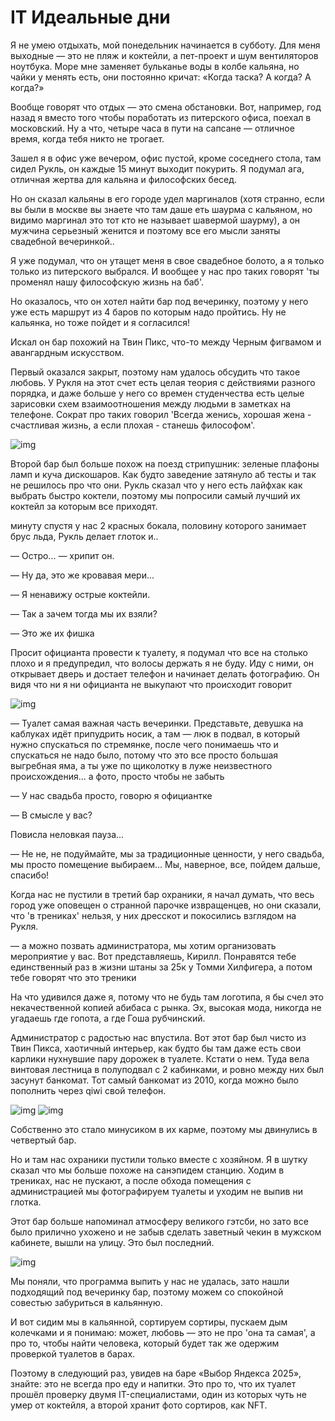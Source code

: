 # IT Идеальные дни

Я не умею отдыхать, мой понедельник начинается в субботу. Для меня выходные — это не пляж и коктейли, а пет-проект и шум вентиляторов ноутбука. Море мне заменяет бульканье воды в колбе кальяна, но чайки у менять есть, они постоянно кричат: «Когда таска? А когда? А когда?»

Вообще говорят что отдых — это смена обстановки. Вот, например, год назад я вместо того чтобы поработать из питерского офиса, поехал в московский. Ну а что, четыре часа в пути на сапсане — отличное время, когда тебя никто не трогает.

Зашел я в офис уже вечером, офис пустой, кроме соседнего стола, там сидел Рукль, он каждые 15 минут выходит покурить. Я подумал ага, отличная жертва для кальяна и философских бесед.

Но он сказал кальяны в его городе удел маргиналов (хотя странно, если вы были в москве вы знаете что там даше еть шаурма с кальяном, но видимо маргинал это тот кто не называет шавермой шаурму), а он мужчина серьезный женится и поэтому все его мысли заняты свадебной вечеринкой..

Я уже подумал, что он утащет меня в свое свадебное болото, а я только только из питерского выбрался. И вообщее у нас про таких говорят 'ты променял нашу философскую жизнь на баб'.

Но оказалось, что он хотел найти бар под вечеринку, поэтому у него уже есть маршрут из 4 баров по которым надо пройтись. Ну не кальянка, но тоже пойдет и я согласился!

Искал он бар похожий на Твин Пикс, что-то между Черным фигвамом и авангардным искусством.

Первый оказался закрыт, поэтому нам удалось обсудить что такое любовь. У Рукля на этот счет есть целая теория с действиями разного порядка, и даже больше у него со времен студенчества есть целые зарисовки схем взаимоотношения между людьми в заметках на телефоне. Сократ про таких говорил 'Всегда женись, хорошая жена - счастливая жизнь, а если плохая - станешь философом'.

![img](1.png)

Второй бар был больше похож на поезд стрипушник: зеленые плафоны ламп и куча дискошаров. Как будто заведение затянуло аб тесты и так не решилось про что они.
Рукль сказал что у него есть лайфхак как выбрать быстро коктели, поэтому мы попросили самый лучший их коктейл за которым все приходят.

минуту спустя у нас 2 красных бокала, половину которого занимает брус льда, Рукль делает глоток и..
  
— Остро... — хрипит он.

— Ну да, это же кровавая мери...

— Я ненавижу острые коктейли.

— Так а зачем тогда мы их взяли?

— Это же их фишка

Просит официанта провести к туалету, я подумал что все на столько плохо и я предупредил, что волосы держать я не буду. Иду с ними, он открывает дверь и достает телефон и начинает делать фотографию. Он видя что ни я ни официанта не выкупают что происходит говорит

![img](2.png)

— Туалет самая важная часть вечеринки. Представьте, девушка на каблуках идёт припудрить носик, а там — люк в подвал, в который нужно спускаться по стремянке, после чего понимаешь что и спускаться не надо было, потому что это все просто большая выгребная яма, а ты уже по щиколотку в луже неизвестного происхождения... а фото, просто чтобы не забыть

— У нас свадьба просто, говорю я официантке

— В смысле у вас?

Повисла неловкая пауза...

— Не не, не подуймайте, мы за традиционные ценности, у него свадьба, мы просто помещение выбираем... Мы, наверное, все, пойдем дальше, спасибо!

Когда нас не пустили в третий бар охраники, я начал думать, что весь город уже оповещен о странной парочке извращенцев, но они сказали, что 'в трениках' нельзя, у них дресскот и покосились взглядом на Рукля. 

— а можно позвать администратора, мы хотим организовать мероприятие у вас. Вот представляешь, Кирилл. Понравятся тебе единственный раз в жизни штаны за 25к у Томми Хилфигера, а потом тебе говорят что это треники

На что удивился даже я, потому что не будь там логотипа, я бы счел это некачественной копией абибаса с рынка. Эх, высокая мода, никогда не угадаешь где гопота, а где Гоша рубчинский.

Администратор с радостью нас впустила. Вот этот бар был чисто из Твин Пикса, хаотичный интерьер, как будто бы там даже есть свои карлики нухнувшие пару дорожек в туалете. Кстати о нем. Туда вела винтовая лестница в полуподвал с 2 кабинками, и ровно между них был засунут банкомат. Тот самый банкомат из 2010, когда можно было пополнить через qiwi свой телефон.

![img](3.png)
![img](4.png)

Собственно это стало минусиком в их карме, поэтому мы двинулись в четвертый бар.

Но и там нас охраники пустили только вместе с хозяйном. Я в шутку сказал что мы больше похоже на санэпидем станцию. Ходим в трениках, нас не пускают, а после обхода помещения с администрацией мы фотографируем туалеты и уходим не выпив ни глотка.

Этот бар больше напоминал атмосферу великого гэтсби, но зато все было прилично ухожено и не забыв сделать заветный чекин в мужском кабинете, вышли на улицу. Это был последний.

![img](5.png)

Мы поняли, что программа выпить у нас не удалась, зато нашли подходящий под вечеринку бар, поэтому можем со спокойной совестью забуриться в кальянную.

И вот сидим мы в кальянной, сортируем сортиры, пускаем дым колечками и я понимаю: может, любовь — это не про 'она та самая', а про то, чтобы найти человека, который будет так же одержим проверкой туалетов в барах. 

Поэтому в следующий раз, увидев на баре «Выбор Яндекса 2025», знайте: это не всегда про еду и напитки. Это про то, что их туалет прошёл проверку двумя IT-специалистами, один из которых чуть не умер от коктейля, а второй хранит фото сортиров, как NFT.


